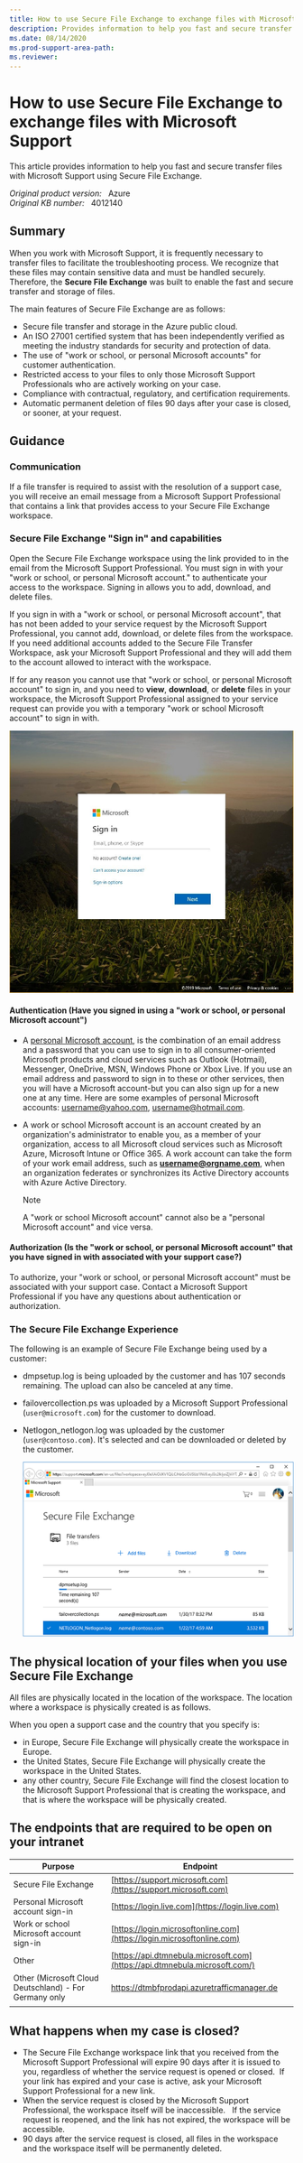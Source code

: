 ```yaml
---
title: How to use Secure File Exchange to exchange files with Microsoft Support
description: Provides information to help you fast and secure transfer files with Microsoft Support using Secure File Exchange.
ms.date: 08/14/2020
ms.prod-support-area-path: 
ms.reviewer: 
---
```

# How to use Secure File Exchange to exchange files with Microsoft Support

This article provides information to help you fast and secure transfer files with Microsoft Support using Secure File Exchange.

_Original product version:_ &nbsp; Azure  
_Original KB number:_ &nbsp; 4012140

## Summary

When you work with Microsoft Support, it is frequently necessary to transfer files to facilitate the troubleshooting process. We recognize that these files may contain sensitive data and must be handled securely. Therefore, the **Secure File Exchange** was built to enable the fast and secure transfer and storage of files.

The main features of Secure File Exchange are as follows:

- Secure file transfer and storage in the Azure public cloud.
- An ISO 27001 certified system that has been independently verified as meeting the industry standards for security and protection of data.
- The use of "work or school, or personal Microsoft accounts" for customer authentication.
- Restricted access to your files to only those Microsoft Support Professionals who are actively working on your case.
- Compliance with contractual, regulatory, and certification requirements.
- Automatic permanent deletion of files 90 days after your case is closed, or sooner, at your request.

## Guidance

### Communication

If a file transfer is required to assist with the resolution of a support case, you will receive an email message from a Microsoft Support Professional that contains a link that provides access to your Secure File Exchange workspace.

### Secure File Exchange "Sign in" and capabilities

Open the Secure File Exchange workspace using the link provided to in the email from the Microsoft Support Professional. You must sign in with your "work or school, or personal Microsoft account." to authenticate your access to the workspace. Signing in allows you to add, download, and delete files.

If you sign in with a "work or school, or personal Microsoft account", that has not been added to your service request by the Microsoft Support Professional, you cannot add, download, or delete files from the workspace. If you need additional accounts added to the Secure File Transfer Workspace, ask your Microsoft Support Professional and they will add them to the account allowed to interact with the workspace.

If for any reason you cannot use that "work or school, or personal Microsoft account" to sign in, and you need to **view**, **download**, or **delete** files in your workspace, the Microsoft Support Professional assigned to your service request can provide you with a temporary "work or school Microsoft account" to sign in with.

![Mircosoft Account sign in dialog](./media/secure-file-exchange-transfer-files/4493616_en_1.jpg)  

#### Authentication (Have you signed in using a "work or school, or personal Microsoft account") 

- A [personal Microsoft account](https://account.microsoft.com/account), is the combination of an email address and a password that you can use to sign in to all consumer-oriented Microsoft products and cloud services such as Outlook (Hotmail), Messenger, OneDrive, MSN, Windows Phone or Xbox Live. If you use an email address and password to sign in to these or other services, then you will have a Microsoft account-but you can also sign up for a new one at any time. Here are some examples of personal Microsoft accounts: username@yahoo.com, username@hotmail.com.
- A work or school Microsoft account is an account created by an organization's administrator to enable you, as a member of your organization, access to all Microsoft cloud services such as Microsoft Azure, Microsoft Intune or Office 365. A work account can take the form of your work email address, such as **username@orgname.com**, when an organization federates or synchronizes its Active Directory accounts with Azure Active Directory.

    > [!NOTE]
    > A "work or school Microsoft account" cannot also be a "personal Microsoft account" and vice versa.

#### Authorization (Is the "work or school, or personal Microsoft account" that you have signed in with associated with your support case?)

To authorize, your "work or school, or personal Microsoft account" must be associated with your support case. Contact a Microsoft Support Professional if you have any questions about authentication or authorization.

### The Secure File Exchange Experience

The following is an example of Secure File Exchange being used by a customer:

- dmpsetup.log is being uploaded by the customer and has 107 seconds remaining. The upload can also be canceled at any time.
- failovercollection.ps was uploaded by a Microsoft Support Professional (`user@microsoft.com`) for the customer to download.
- Netlogon_netlogon.log was uploaded by the customer (`user@contoso.com`). It's selected and can be downloaded or deleted by the customer.  

    ![Secure File Exchange](./media/secure-file-exchange-transfer-files/4012759_en_3.png)  

## The physical location of your files when you use Secure File Exchange

All files are physically located in the location of the workspace. The location where a workspace is physically created is as follows.

When you open a support case and the country that you specify is:

- in Europe, Secure File Exchange will physically create the workspace in Europe. 
- the United States, Secure File Exchange will physically create the workspace in the United States.
- any other country, Secure File Exchange will find the closest location to the Microsoft Support Professional that is creating the workspace, and that is where the workspace will be physically created.  

## The endpoints that are required to be open on your intranet

|Purpose|Endpoint|
|---|---|
|Secure File Exchange| [https://support.microsoft.com](https://support.microsoft.com) |
|Personal Microsoft account sign-in| [https://login.live.com](https://login.live.com) |
|Work or school Microsoft account sign-in| [https://login.microsoftonline.com](https://login.microsoftonline.com) |
|Other| [https://api.dtmnebula.microsoft.com](https://api.dtmnebula.microsoft.com/) |
|Other (Microsoft Cloud Deutschland) - For Germany only| [https://dtmbf​prodapi.azuretrafficmanager.de](https://dtmbfprodapi.azuretrafficmanager.de/) |
|||

## What happens when my case is closed?

- The Secure File Exchange workspace link that you received from the Microsoft Support Professional will expire 90 days after it is issued to you, regardless of whether the service request is opened or closed.  If your link has expired and your case is active, ask your Microsoft Support Professional for a new link.
- When the service request is closed by the Microsoft Support Professional, the workspace itself will be inaccessible.   If the service request is reopened, and the link has not expired, the workspace will be accessible.
- 90 days after the service request is closed, all files in the workspace and the workspace itself will be permanently deleted.

